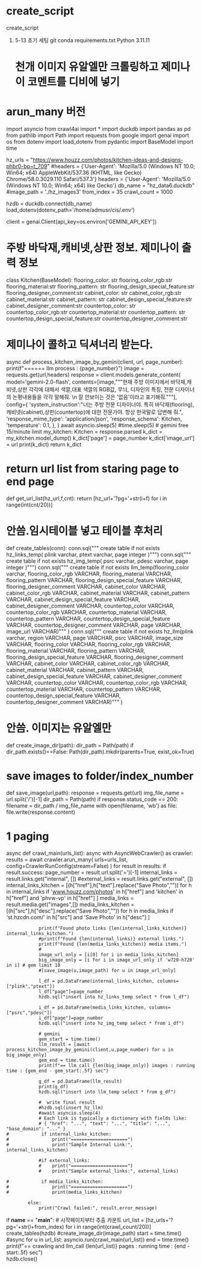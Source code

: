 # create_script
create_script

1. 5-13 초기 세팅
    git
    conda
    requirements.txt
    Python 3.11.11


    # 천개 이미지 유알엘만 크롤링하고 제미나이 코멘트를 디비에 넣기
# arun_many 버전
import asyncio
from crawl4ai import *
import duckdb 
import pandas as pd
from pathlib import Path
import requests
from google import genai
import os
from dotenv import load_dotenv
from pydantic import BaseModel
import time

hz_urls = "https://www.houzz.com/photos/kitchen-ideas-and-designs-phbr0-bp~t_709"
#headers = {'User-Agent': 'Mozilla/5.0 (Windows NT 10.0; Win64; x64) AppleWebKit/537.36 (KHTML, like Gecko) Chrome/58.0.3029.110 Safari/537.3'}
headers = {'User-Agent': 'Mozilla/5.0 (Windows NT 10.0; Win64; x64) like Gecko'}
db_name = "hz_data6.duckdb"
#image_path = './hz_images3'
from_index = 35
crawl_count = 1000

hzdb = duckdb.connect(db_name)
load_dotenv(dotenv_path='/home/admusr/cis/.env')

client = genai.Client(api_key=os.environ['GEMINI_API_KEY'])

# 주방 바닥재,캐비넷,상판 정보. 제미나이 출력 정보
class Kitchen(BaseModel):
    flooring_color: str
    flooring_color_rgb:str
    flooring_material:str
    flooring_pattern: str
    flooring_design_special_feature:str
    flooring_designer_comment:str
    cabinet_color: str
    cabinet_color_rgb:str
    cabinet_material:str
    cabinet_pattern: str
    cabinet_design_special_feature:str
    cabinet_designer_comment:str
    countertop_color: str
    countertop_color_rgb:str
    countertop_material:str
    countertop_pattern: str
    countertop_design_special_feature:str
    countertop_designer_comment:str


# 제미나이 콜하고 딕셔너리 받는다.
async def process_kitchen_image_by_gemini(client, url, page_number):
    print(f"====== llm process : {page_number}")
    image = requests.get(url,headers)
    response = client.models.generate_content(
        model='gemini-2.0-flash',
        contents=[image,"""현재 주방 이미지에서 바닥재,캐비넷,상판 각각에 대해서 색깔,대표 색깔의 RGB값, 무늬, 디자인의 특징, 전문 디자이너의 논평내용들을 각각 말해줘. \n
            잘 안보이는 것은 '없음'이라고 표기해줘."""],
        config={
            'system_instruction':"너는 주방 전문 디자이너야. 특히 바닥재(flooring),캐비넷(cabinet),상판(countertop)에 대한 전문가야. 항상 한국말로 답변해 줘.",
            'response_mime_type': 'application/json',
            'response_schema': Kitchen,
            'temperature': 0.1,
        },
    )
    await asyncio.sleep(5) #time.sleep(5) # gemini free 15/minute limit
    my_kitchen: Kitchen = response.parsed
    k_dict = my_kitchen.model_dump()
    k_dict['page'] = page_number
    k_dict['image_url'] = url
    print(k_dict)
    return k_dict
    

# return url list from staring page to end page 
def get_url_list(hz_url,f,cnt):
    return [hz_url+'?pg='+str(i+f) for i in range(int(cnt/20))]

# 안씀.임시테이블 넣고 테이블 후처리
def create_tables(conn):
    conn.sql("""
    create table if not exists hz_links_temp(
        plink varchar,
        ptext varchar,
        page integer
    )""")
    conn.sql("""
    create table if not exists hz_img_temp(
        psrc varchar,
        pdesc varchar,
        page integer
    )""")
    conn.sql("""
    create table if not exists llm_temp(flooring_color varchar,
        flooring_color_rgb VARCHAR,
        flooring_material VARCHAR,
        flooring_pattern VARCHAR,
        flooring_design_special_feature VARCHAR,
        flooring_designer_comment VARCHAR,
        cabinet_color VARCHAR,
        cabinet_color_rgb VARCHAR,
        cabinet_material VARCHAR,
        cabinet_pattern VARCHAR,
        cabinet_design_special_feature VARCHAR,
        cabinet_designer_comment VARCHAR,
        countertop_color VARCHAR,
        countertop_color_rgb VARCHAR,
        countertop_material VARCHAR,
        countertop_pattern VARCHAR,
        countertop_design_special_feature VARCHAR,
        countertop_designer_comment VARCHAR,
        page VARCHAR,
        image_url VARCHAR)"""
    )
    conn.sql("""
    create table if not exists hz_llm(plink varchar,
        region VARCHAR,
        page VARCHAR,
        psrc VARCHAR,
        image_size VARCHAR,
        flooring_color VARCHAR,
        flooring_color_rgb VARCHAR,
        flooring_material VARCHAR,
        flooring_pattern VARCHAR,
        flooring_design_special_feature VARCHAR,
        flooring_designer_comment VARCHAR,
        cabinet_color VARCHAR,
        cabinet_color_rgb VARCHAR,
        cabinet_material VARCHAR,
        cabinet_pattern VARCHAR,
        cabinet_design_special_feature VARCHAR,
        cabinet_designer_comment VARCHAR,
        countertop_color VARCHAR,
        countertop_color_rgb VARCHAR,
        countertop_material VARCHAR,
        countertop_pattern VARCHAR,
        countertop_design_special_feature VARCHAR,
        countertop_designer_comment VARCHAR)"""
    )


#  안씀. 이미지는 유알엘만
def create_image_dir(path):
    dir_path = Path(path)
    if dir_path.exists()==False:
        Path(dir_path).mkdir(parents=True, exist_ok=True)

# save images to folder/index_number 
def save_image(url,path):
    response = requests.get(url)
    img_file_name = url.split('/')[-1]
    dir_path = Path(path)
    if response.status_code == 200:
        filename = dir_path / img_file_name
        with open(filename, 'wb') as file:
            file.write(response.content)
# 1 paging 
async def crawl_main(urls_list):
    async with AsyncWebCrawler() as crawler:
        results = await crawler.arun_many(
            urls=urls_list,
            config=CrawlerRunConfig(stream=False)
        )
        for result in results:
            if result.success:
                page_number = result.url.split('=')[-1]
                internal_links = result.links.get("internal", [])
                #external_links = result.links.get("external", [])
                internal_links_kitchen = [(h["href"],h["text"].replace("Save Photo","")) for h in internal_links if 'www.houzz.com/photos' in h["href"] and 
                     'kitchen' in h["href"] and 
                     'phvw-vp' in h["href"]
                    ]
                media_links = result.media.get("images",[])
                media_links_kitchen = [(h["src"],h["desc"].replace("Save Photo","")) for h in media_links if 'st.hzcdn.com/' in h["src"] and 
                     'Save Photo' in  h["desc"]
                    ]

                print(f"Found photo links {len(internal_links_kitchen)} internal_links_kitchen.")
                #print(f"Found {len(internal_links)} external links.")
                print(f"Found {len(media_links_kitchen)} media items.")
                # 
                image_url_only = [i[0] for i in media_links_kitchen]
                big_image_only = [i for i in image_url_only if 'w720-h720' in i] # gem limit 10
                #[save_image(u,image_path) for u in image_url_only]

                l_df = pd.DataFrame(internal_links_kitchen, columns=["plink","ptext"])
                l_df["page"]=page_number
                hzdb.sql("insert into hz_links_temp select * from l_df")

                i_df = pd.DataFrame(media_links_kitchen, columns=["psrc","pdesc"])
                i_df["page"]=page_number
                hzdb.sql("insert into hz_img_temp select * from i_df")

                # gemini
                gem_start = time.time()
                llm_result = [await process_kitchen_image_by_gemini(client,u,page_number) for u in big_image_only]
                gem_end = time.time()
                print(f"== llm_call {len(big_image_only)} images : running time : {gem_end - gem_start:.5f} sec")
     
                g_df = pd.DataFrame(llm_result)
                print(g_df)
                hzdb.sql("insert into llm_temp select * from g_df")

                #  write final result
                #hzdb.sql(insert_hz_llm)
                #await asyncio.sleep(4)
                # Each link is typically a dictionary with fields like:
                # { "href": "...", "text": "...", "title": "...", "base_domain": "..." }
    #            if internal_links_kitchen:
    #                print("=====================")
    #                print("Sample Internal Link:", internal_links_kitchen)

                #if external_links: 
                #    print("=====================")
                #    print("Sample external_links:", external_links) 

    #            if media_links_kitchen:
    #                print("=====================")
    #                print(media_links_kitchen)

            else:
                print("Crawl failed:", result.error_message) 

if __name__ == "__main__":
    # 시작페이지부터 추출 카운트 
    url_list = [hz_urls+'?pg='+str(i+from_index) for i in range(int(crawl_count/20))]
    create_tables(hzdb)
    #create_image_dir(image_path)
    start = time.time()
    #async for u in url_list:
    asyncio.run(crawl_main(url_list))
    end = time.time()
    print(f"== crawling and llm_call {len(url_list)} pages : running time : {end - start:.5f} sec")  
    hzdb.close()